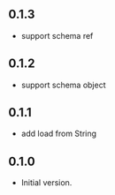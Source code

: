 ## 0.1.3

- support schema ref

## 0.1.2

- support schema object

## 0.1.1

- add load from String

## 0.1.0

- Initial version.
